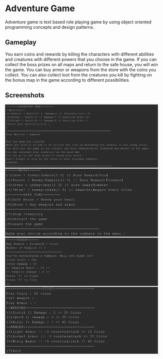 # Adventure Game
Adventure game is text based role playing game by using object oriented programming concepts and design patterns.

## Gameplay
You earn coins and rewards by killing the characters with different abilities and creatures with different powers that you choose in the game. If you can collect the boss prizes on all maps and return to the safe house, you will win the game. You can buy armor or weapons from the store with the coins you collect. You can also collect loot from the creatures you kill by fighting on the bonus map in the game according to different possibilities.

## Screenshots

![starter](screenshots/starter.png)
![menu](screenshots/menu.png)
![map](screenshots/map.png)
![store](screenshots/store.png)
